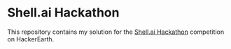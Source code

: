# Shell.ai Hackathon

This repository contains my solution for the [Shell.ai Hackathon](https://www.hackerearth.com/challenges/competitive/shell-hackathon/) competition on HackerEarth.
